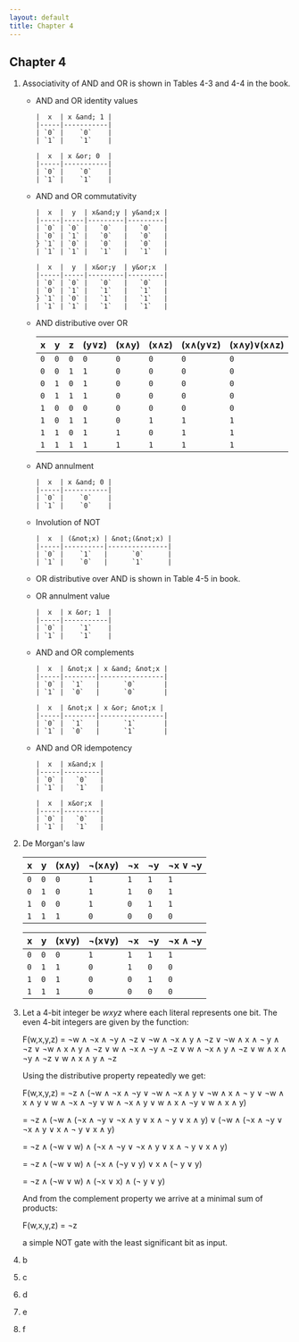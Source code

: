 ```yaml
---
layout: default
title: Chapter 4
---
```


## Chapter 4

1.  Associativity of AND and OR is shown in Tables 4-3 and 4-4 in the book.

    - AND and OR identity values

          |  x  | x &and; 1 |
          |-----|-----------|
          | `0` |    `0`    |
          | `1` |    `1`    |

          |  x  | x &or; 0  |
          |-----|-----------|
          | `0` |    `0`    |
          | `1` |    `1`    |

    - AND and OR commutativity

          |  x  |  y  | x&and;y | y&and;x |
          |-----|-----|---------|---------|
          | `0` | `0` |   `0`   |   `0`   |
          | `0` | `1` |   `0`   |   `0`   |
          } `1` | `0` |   `0`   |   `0`   |
          | `1` | `1` |   `1`   |   `1`   |

          |  x  |  y  | x&or;y  | y&or;x  |
          |-----|-----|---------|---------|
          | `0` | `0` |   `0`   |   `0`   |
          | `0` | `1` |   `1`   |   `1`   |
          } `1` | `0` |   `1`   |   `1`   |
          | `1` | `1` |   `1`   |   `1`   |

    -  AND distributive over OR

          |  x  |  y  |  z  | (y&or;z) | (x&and;y) | (x&and;z) | (x&and;(y&or;z) | (x&and;y)&or;(x&and;z) |
          |-----|-----|-----|----------|-----------|-----------|-----------------|------------------------|
          | `0` | `0` | `0` |   `0`    |    `0`    |    `0`    |     `0`         |           `0`          |    
          | `0` | `0` | `1` |   `1`    |    `0`    |    `0`    |     `0`         |           `0`          |
          | `0` | `1` | `0` |   `1`    |    `0`    |    `0`    |     `0`         |           `0`          |
          | `0` | `1` | `1` |   `1`    |    `0`    |    `0`    |     `0`         |           `0`          |
          | `1` | `0` | `0` |   `0`    |    `0`    |    `0`    |     `0`         |           `0`          |
          | `1` | `0` | `1` |   `1`    |    `0`    |    `1`    |     `1`         |           `1`          |
          | `1` | `1` | `0` |   `1`    |    `1`    |    `0`    |     `1`         |           `1`          |
          | `1` | `1` | `1` |   `1`    |    `1`    |    `1`    |     `1`         |           `1`          |

    - AND annulment

          |  x  | x &and; 0 |
          |-----|-----------|
          | `0` |    `0`    |
          | `1` |    `0`    |
        
    - Involution of NOT
        
          |  x  | (&not;x) | &not;(&not;x) |
          |-----|----------|---------------|
          | `0` |    `1`   |      `0`      |
          | `1` |    `0`   |      `1`      |

    - OR distributive over AND is shown in Table 4-5 in book.

    - OR annulment value

          |  x  | x &or; 1  |
          |-----|-----------|
          | `0` |    `1`    |
          | `1` |    `1`    |

    - AND and OR complements

          |  x  | &not;x | x &and; &not;x |
          |-----|--------|----------------|
          | `0` |  `1`   |      `0`       |
          | `1` |  `0`   |      `0`       |

          |  x  | &not;x | x &or; &not;x |
          |-----|--------|----------------|
          | `0` |  `1`   |      `1`       |
          | `1` |  `0`   |      `1`       |

    - AND and OR idempotency

          |  x  | x&and;x |
          |-----|---------|
          | `0` |   `0`   |
          | `1` |   `1`   |

          |  x  | x&or;x  |
          |-----|---------|
          | `0` |   `0`   |
          | `1` |   `1`   |

2.  De Morgan's law

    |  x  |  y  |  (x&and;y)  | &not;(x&and;y) | &not;x | &not;y | &not;x &or; &not;y |
    |-----|-----|-------------|----------------|--------|--------|--------------------|
    | `0` | `0` |     `0`     |      `1`       |   `1`  |   `1`  |       `1`          |    
    | `0` | `1` |     `0`     |      `1`       |   `1`  |   `0`  |       `1`          |
    | `1` | `0` |     `0`     |      `1`       |   `0`  |   `1`  |       `1`          |
    | `1` | `1` |     `1`     |      `0`       |   `0`  |   `0`  |       `0`          |

    |  x  |  y  |  (x&or;y)  | &not;(x&or;y) | &not;x | &not;y | &not;x &and; &not;y |
    |-----|-----|------------|---------------|--------|--------|---------------------|
    | `0` | `0` |     `0`    |      `1`      |   `1`  |   `1`  |        `1`          |    
    | `0` | `1` |     `1`    |      `0`      |   `1`  |   `0`  |        `0`          |
    | `1` | `0` |     `1`    |      `0`      |   `0`  |   `1`  |        `0`          |
    | `1` | `1` |     `1`    |      `0`      |   `0`  |   `0`  |        `0`          |

3. Let a 4-bit integer be *wxyz* where each literal represents one bit. The even 4-bit integers are given by the function:

   F(w,x,y,z) = &not;w &and; &not;x &and; &not;y &and; &not;z
      &or; &not;w &and; &not;x &and; y &and; &not;z
      &or; &not;w &and; x &and; &not; y &and; &not;z
      &or; &not;w &and; x &and; y &and; &not;z
      &or; w &and; &not;x &and; &not;y &and; &not;z
      &or; w &and; &not;x &and; y &and; &not;z
      &or; w &and; x &and; &not;y &and; &not;z
      &or; w &and; x &and; y &and; &not;z
      
   Using the distributive property repeatedly we get:

   F(w,x,y,z) = &not;z &and; (&not;w &and; &not;x &and; &not;y
      &or; &not;w &and; &not;x &and; y &or; &not;w &and; x &and; &not; y
      &or; &not;w &and; x &and; y &or; w &and; &not;x &and; &not;y
      &or; w &and; &not;x &and; y &or; w &and; x &and; &not;y
      &or; w &and; x &and; y)

    = &not;z &and; (&not;w &and; (&not;x &and; &not;y &or; &not;x &and; y &or; x &and; &not; y &or; x &and; y)
     &or; (&not;w &and; (&not;x &and; &not;y &or; &not;x &and; y &or; x &and; &not; y &or; x &and; y)

    = &not;z &and; (&not;w &or; w) &and; (&not;x &and; &not;y &or; &not;x &and; y &or; x &and; &not; y &or; x &and; y)
    
    = &not;z &and; (&not;w &or; w) &and; (&not;x &and; (&not;y &or; y) &or; x &and; (&not; y &or; y)
    
    = &not;z &and; (&not;w &or; w) &and; (&not;x &or; x) &and; (&not; y &or; y)

   And from the complement property we arrive at a minimal sum of products:

   F(w,x,y,z) = &not;z

   a simple NOT gate with the least significant bit as input.

4. b
5. c
6. d
7. e
8. f